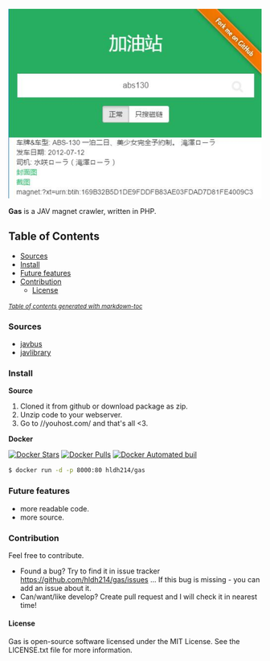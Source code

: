 ![screenshot](head.jpg)

**Gas** is a JAV magnet crawler, written in PHP.

## Table of Contents

- [Sources](#sources)
- [Install](#install)
- [Future features](#future-features)
- [Contribution](#contribution)
  * [License](#license)

<small><i><a href='http://ecotrust-canada.github.io/markdown-toc/'>Table of contents generated with markdown-toc</a></i></small>

### Sources

* [javbus](https://www.javbus.com/)
* [javlibrary](http://www.javlibrary.com/)

### Install

**Source**

1. Cloned it from github or download package as zip.
2. Unzip code to your webserver.
3. Go to //youhost.com/ and that's all <3.

**Docker**

[![Docker Stars](https://img.shields.io/docker/stars/hldh214/gas.svg)](https://hub.docker.com/r/hldh214/gas/)
[![Docker Pulls](https://img.shields.io/docker/pulls/hldh214/gas.svg)](https://hub.docker.com/r/hldh214/gas/)
[![Docker Automated buil](https://img.shields.io/docker/automated/hldh214/gas.svg)](https://hub.docker.com/r/hldh214/gas/)

``` sh
$ docker run -d -p 8000:80 hldh214/gas
```

### Future features



* more readable code.
* more source.

### Contribution

Feel free to contribute.

* Found a bug? Try to find it in issue tracker https://github.com/hldh214/gas/issues ... If this bug is missing - you can add an issue about it.
* Can/want/like develop? Create pull request and I will check it in nearest time! 


#### License

Gas is open-source software licensed under the MIT License. See the LICENSE.txt file for more information.
